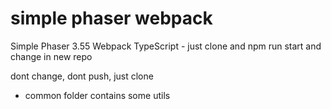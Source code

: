 # simple phaser webpack

Simple Phaser 3.55 Webpack TypeScript - just clone and npm run start and change in new repo

dont change, dont push, just clone

- common folder contains some utils